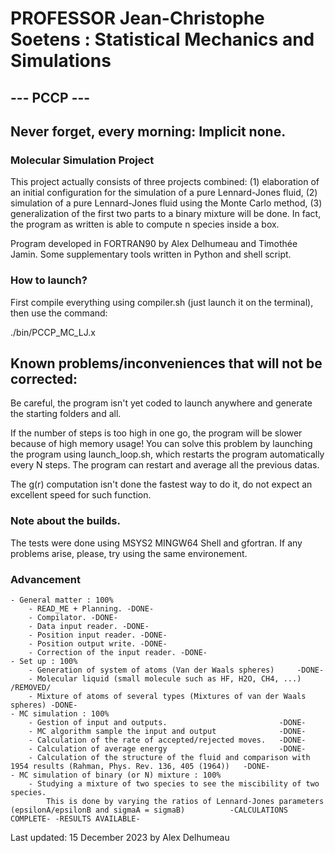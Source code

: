 # PROFESSOR Jean-Christophe Soetens : Statistical Mechanics and Simulations 
## --- PCCP ---
## Never forget, every morning: Implicit none.
### Molecular Simulation Project

This project actually consists of three projects combined: (1) elaboration of an initial configuration for the simulation of a pure Lennard-Jones fluid, (2) simulation of a pure Lennard-Jones fluid using the Monte Carlo method, (3) generalization of the first two parts to a binary mixture will be done. In fact, the program as written is able to compute n species inside a box.

Program developed in FORTRAN90 by Alex Delhumeau and Timothée Jamin. 
Some supplementary tools written in Python and shell script.

### How to launch?

First compile everything using compiler.sh (just launch it on the terminal), then use the command:

./bin/PCCP_MC_LJ.x

## Known problems/inconveniences that will not be corrected:

Be careful, the program isn't yet coded to launch anywhere and generate the starting folders and all.

If the number of steps is too high in one go, the program will be slower because of high memory usage! You can solve this problem by launching the program using launch_loop.sh, which restarts the program automatically every N steps. The program can restart and average all the previous datas.

The g(r) computation isn't done the fastest way to do it, do not expect an excellent speed for such function.

### Note about the builds.

The tests were done using MSYS2 MINGW64 Shell and gfortran. If any problems arise, please, try using the same environement.

### Advancement
    - General matter : 100%
        - READ_ME + Planning. -DONE-
        - Compilator. -DONE-
        - Data input reader. -DONE-
        - Position input reader. -DONE-
        - Position output write. -DONE-
        - Correction of the input reader. -DONE-
    - Set up : 100%
        - Generation of system of atoms (Van der Waals spheres)     -DONE-
        - Molecular liquid (small molecule such as HF, H2O, CH4, ...) /REMOVED/
        - Mixture of atoms of several types (Mixtures of van der Waals spheres) -DONE-
    - MC simulation : 100%
        - Gestion of input and outputs.                         -DONE-
        - MC algorithm sample the input and output              -DONE-
        - Calculation of the rate of accepted/rejected moves.   -DONE-
        - Calculation of average energy                         -DONE-
        - Calculation of the structure of the fluid and comparison with 1954 results (Rahman, Phys. Rev. 136, 405 (1964))   -DONE-
    - MC simulation of binary (or N) mixture : 100%
        - Studying a mixture of two species to see the miscibility of two species.
            This is done by varying the ratios of Lennard-Jones parameters (epsilonA/epsilonB and sigmaA = sigmaB)          -CALCULATIONS COMPLETE- -RESULTS AVAILABLE-

Last updated: 15 December 2023 by Alex Delhumeau